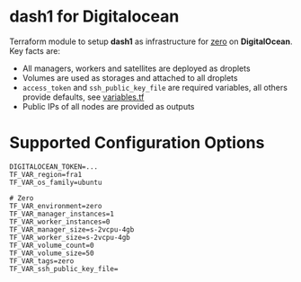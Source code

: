 # dash1 for Digitalocean

Terraform module to setup **dash1** as infrastructure for [zero](https://gitlab.com/peter.saarland/zero) on **DigitalOcean**. Key facts are:

- All managers, workers and satellites are deployed as droplets
- Volumes are used as storages and attached to all droplets
- `access_token` and `ssh_public_key_file` are required variables, all others provide defaults, see [variables.tf](./variables.tf)
- Public IPs of all nodes are provided as outputs

# Supported Configuration Options

```
DIGITALOCEAN_TOKEN=...
TF_VAR_region=fra1
TF_VAR_os_family=ubuntu

# Zero
TF_VAR_environment=zero
TF_VAR_manager_instances=1
TF_VAR_worker_instances=0
TF_VAR_manager_size=s-2vcpu-4gb
TF_VAR_worker_size=s-2vcpu-4gb
TF_VAR_volume_count=0
TF_VAR_volume_size=50
TF_VAR_tags=zero
TF_VAR_ssh_public_key_file=
```